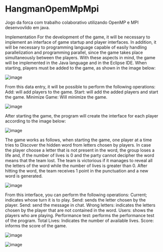 # HangmanOpemMpMpi

Jogo da forca com trabalho colaborativo
utilizando OpenMP e MPI desenvovlido em java.

Implementation
For the development of the game, it will be necessary to implement an interface of
game startup and player interfaces. In addition, it will be necessary to
programming language capable of easily handling parallelization and programming
parallel, since the game takes place simultaneously between the players.
With these aspects in mind, the game will be implemented in the Java language and in the Eclipse IDE.
When starting, players must be added to the game, as shown in the image below:

![image](https://user-images.githubusercontent.com/61526044/189543850-4b97ac2d-db0d-4e68-b44b-600f26cc4349.png)

From this data entry, it will be possible to perform the following operations:
Add: will add players to the game.
Start: will add the added players and start the game.
Minimize Game: Will minimize the game.

![image](https://user-images.githubusercontent.com/61526044/189543895-9808a51b-1570-4808-b6a6-be992a3226a0.png)


After starting the game, the program will create the interface for each player according to the
image below:

![image](https://user-images.githubusercontent.com/61526044/189543913-886a3851-9413-437c-8203-f8e611180b6e.png)


The game works as follows, when starting the game, one player at a time tries to
Discover the hidden word from letters chosen by players. In case the player
choose a letter that is not present in the word, the group loses a life and, if the
number of lives is 0 and the party cannot decipher the word means that the team
lost. The team is victorious if it manages to reveal all the letters of the word while the
number of lives is greater than 0. After hitting the word, the team receives 1 point in the
punctuation and a new word is generated.

![image](https://user-images.githubusercontent.com/61526044/189543955-8e5916c9-6bac-49a2-8e08-9d7d2da5e653.png)

From this interface, you can perform the following operations:
Current; indicates whose turn it is to play.
Send: sends the letter chosen by the player.
Send: send the message in chat.
Wrong letters: indicates the letters chosen by the player that are not contained in the
word.
Users: shows the players who are playing.
Performance test: performs the performance test of the program.
Total Lives: Indicates the number of available lives.
Score: informs the score of the game.

![image](https://user-images.githubusercontent.com/61526044/189543979-57d35099-5de3-48eb-89c8-6c64a7806ac4.png)

![image](https://user-images.githubusercontent.com/61526044/189543989-5c943250-7e6c-4047-80bd-69b4c2a50f37.png)


